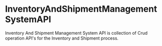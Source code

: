 # InventoryAndShipmentManagementSystemAPI
Inventory And Shipment Management System API is collection of Crud operation API's for the Inventory and Shipment process.
